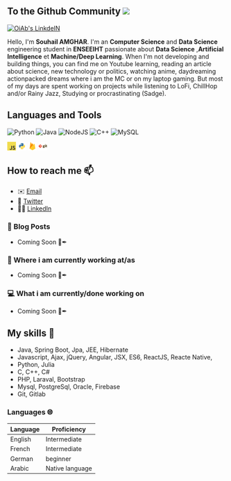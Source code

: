 ## To the Github Community <img src="https://raw.githubusercontent.com/MartinHeinz/MartinHeinz/master/wave.gif" width="30px">




<p>
  <a href="https://www.linkedin.com/in/souhail-amghar/" target="_blank"><img alt="OiAb's LinkdeIN" src="https://img.shields.io/badge/linkedin-%230077B5.svg?&style=for-the-badge&logo=linkedin&logoColor=white" /></a>
</p>




Hello, I'm **Souhail AMGHAR**. I'm an **Computer Science** and **Data Science** engineering student in **ENSEEIHT**  passionate about **Data Science** ,**Artificial Intelligence** et **Machine/Deep Learning**.
When I'm not developing and building things, you can find me on Youtube learning, reading an article about science, new technology or politics, watching anime, daydreaming actionpacked dreams where i am the MC or on my laptop gaming. But most of my days are spent working on projects while listening to LoFi, ChillHop and/or Rainy Jazz, Studying or procrastinating (Sadge).


  ## Languages and Tools 
![Python](https://img.shields.io/badge/-Python-black?style=flat-square&logo=Python) 
![Java](https://img.shields.io/badge/-java-E34A86?style=flat-square&logo=java)
![NodeJS](https://img.shields.io/badge/-Nodejs-black?style=flat-square&logo=node.js)
![C++](https://img.shields.io/badge/-C++-00599C?style=flat-square&logo=c++)
![MySQL](https://img.shields.io/badge/-MYSQL-black?style=flat-square&logo=mysql)

<code><img height="20" src="https://raw.githubusercontent.com/github/explore/80688e429a7d4ef2fca1e82350fe8e3517d3494d/topics/javascript/javascript.png"></code>
<code><img height="20" src="https://raw.githubusercontent.com/github/explore/80688e429a7d4ef2fca1e82350fe8e3517d3494d/topics/python/python.png"></code>
<code><img height="20" src="https://raw.githubusercontent.com/github/explore/80688e429a7d4ef2fca1e82350fe8e3517d3494d/topics/firebase/firebase.png"></code>
<code><img height="20" src="https://raw.githubusercontent.com/github/explore/80688e429a7d4ef2fca1e82350fe8e3517d3494d/topics/git/git.png"></code>


##  How to reach me 📫
 * ✉️  [Email](Souhailamghar98@gmail.com)
 * 🐤 [Twitter](https://twitter.com/souhailAmgh) 
 * 👨💼 [LinkedIn](https://linkedin.com/in/souhail-amghar/) 


### 📰 Blog Posts
<!-- BLOG-POST-LIST:START -->
- Coming Soon 🔨✒
<!-- BLOG-POST-LIST:END -->

### 💼 Where i am currently working at/as
- Coming Soon 🔨✒

### 💻 What i am currently/done working on
- Coming Soon 🔨✒

## My skills 📜


- Java, Spring Boot, Jpa, JEE, Hibernate
- Javascript, Ajax, jQuery, Angular, JSX, ES6, ReactJS, Reacte Native,
- Python, Julia
- C, C++, C#
- PHP, Laraval, Bootstrap
- Mysql, PostgreSql, Oracle, Firebase
- Git, Gitlab



### Languages 🌐

| Language      | Proficiency                                                               |
| ------------- | ------------------------------------------------------------------------- |
| English       | Intermediate              |
| French        | Intermediate  |
| German        | beginner      |
| Arabic        | Native language  |                                                         |
